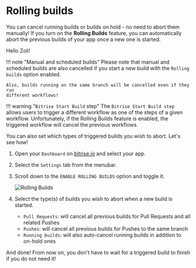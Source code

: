 # Rolling builds

You can cancel running builds or builds on hold - no need to abort them manually! If you turn on the **Rolling Builds** feature, you can automatically abort the previous builds of your app once a new one is started.

Hello Zoli! 

!!! note "Manual and scheduled builds" Please note that manual and scheduled builds are also cancelled if you start a new build with the `Rolling builds` option enabled.

```text
Also, builds running on the same branch will be cancelled even if they run
different workflows!
```

!!! warning "`Bitrise Start Build` step" The `Bitrise Start Build step` allows users to trigger a different workflow as one of the steps of a given workflow. Unfortunately, if the Rolling Builds feature is enabled, the triggered workflow will cancel the previous workflows.

You can also set which types of triggered builds you wish to abort. Let's see how!

1. Open your `Dashboard` on [bitrise.io](https://www.bitrise.io) and select your app.
2. Select the `Settings` tab from the menubar.
3. Scroll down to the `ENABLE ROLLING BUILDS` option and toggle it.

   ![Rolling Builds](https://github.com/OrganizationDummy/devcenter/tree/acf5f40e38b6dcf6fe62e839a4c04acb31fdebd2/img/getting-started/rolling-builds.png)

4. Select the type\(s\) of builds you wish to abort when a new build is started.
   * `Pull Requests`: will cancel all previous builds for Pull Requests and all related Pushes
   * `Pushes`: will cancel all previous builds for Pushes to the same branch
   * `Running builds`: will also auto-cancel running builds in addition to on-hold ones

And done! From now on, you don't have to wait for a triggered build to finish if you do not need it!

